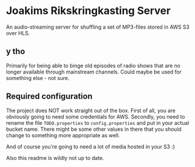 # Joakims Rikskringkasting Server

An audio-streaming server for shuffling a set of MP3-files stored in AWS S3
over HLS.


## y tho

Primarily for being able to binge old episodes of radio shows that are no
longer available through mainstream channels. Could maybe be used for something
else - not sure.


## Required configuration

The project does NOT work straight out of the box. First of all, you are
obviously going to need some credentials for AWS. Secondly, you need to rename
the file `TODO.properties` to `config.properties` and put in your actual bucket
name. There might be some other values in there that you should change to
something more appropriate as well.

And of course you're going to need a lot of media hosted in your S3 :)

Also this readme is wildly not up to date.
